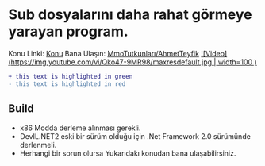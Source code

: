 # Sub dosyalarını daha rahat görmeye yarayan program.

Konu Linki: [Konu](https://www.mmotutkunlari.com/konu/sub-dosyalarini-daha-rahat-gormeye-yarayan-program.11879/)
Bana Ulaşın: [MmoTutkunları/AhmetTeyfik](https://www.mmotutkunlari.com/uye/ahmetteyfik.7300/)
[![Video](https://img.youtube.com/vi/Qko47-9MR98/maxresdefault.jpg | width=100 )](https://www.youtube.com/watch?v=Qko47-9MR98)

```diff
+ this text is highlighted in green
- this text is highlighted in red
```

## Build
- x86 Modda derleme alınması gerekli.
- DevIL.NET2 eski bir sürüm olduğu için .Net Framework 2.0 sürümünde derlenmeli.
- Herhangi bir sorun olursa Yukarıdakı konudan bana ulaşabilirsiniz.

